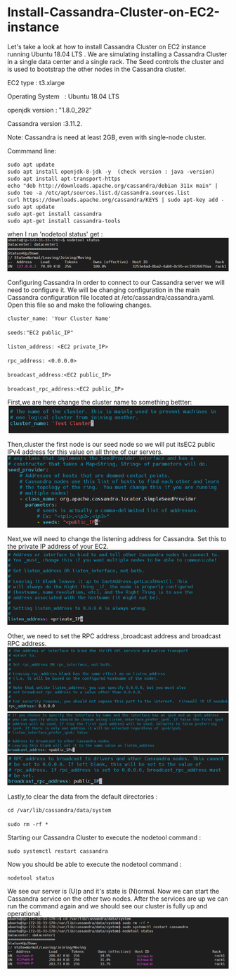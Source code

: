 # Install-Cassandra-Cluster-on-EC2-instance
Let's take a look at how to install Cassandra Cluster on EC2 instance  running Ubuntu 18.04 LTS .
We are simulating installing a Cassandra Cluster in a single data center and a single rack. 
The Seed controls the cluster and is used to bootstrap the other nodes in the Cassandra cluster. 

EC2 type      :  t3.xlarge

Operating System    :  Ubuntu 18.04 LTS

openjdk version : "1.8.0_292"

Cassandra version :3.11.2.

Note: Cassandra is need at least 2GB, even with single-node cluster.

Commmand line:

    sudo apt update   
    sudo apt install openjdk-8-jdk -y  (check version : java -version)    
    sudo apt install apt-transport-https    
    echo "deb http://downloads.apache.org/cassandra/debian 311x main" | sudo tee -a /etc/apt/sources.list.d/cassandra.sources.list    
    curl https://downloads.apache.org/cassandra/KEYS | sudo apt-key add -   
    sudo apt update  
    sudo apt-get install cassandra   
    sudo apt-get install cassandra-tools
    
when I run 'nodetool status'  get :    
![image](https://github.com/Ming-Shu/Install-Cassandra-Cluster-on-EC2-instance/blob/main/nodetool_status.PNG)

Configuring Cassandra
In order to connect to our Cassandra server we will need to configure it. We will be changing configuration in the main Cassandra configuration file located at /etc/cassandra/cassandra.yaml. Open this file so and make the following changes.

    cluster_name: 'Your Cluster Name'
    
    seeds:"EC2 public_IP"

    listen_address: <EC2 private_IP>
    
    rpc_address: <0.0.0.0>
    
    broadcast_address:<EC2 public_IP>

    broadcast_rpc_address:<EC2 public_IP>

First,we are here change the cluster name to something bettter:
![image](https://github.com/Ming-Shu/Install-Cassandra-Cluster-on-EC2-instance/blob/main/Cluster_Name.PNG)

Then,cluster the first node is our seed node so we will put itsEC2 public IPv4 address for this value on all three of our servers.
![image](https://github.com/Ming-Shu/Install-Cassandra-Cluster-on-EC2-instance/blob/main/Seed_IP.PNG)

Next,we will need to change the listening address for Cassandra. Set this to the private IP address of your EC2.
![image](https://github.com/Ming-Shu/Install-Cassandra-Cluster-on-EC2-instance/blob/main/listen_address.PNG)

Other, we need to set the RPC address ,broadcast address and broadcast RPC address.
![image](https://github.com/Ming-Shu/Install-Cassandra-Cluster-on-EC2-instance/blob/main/rpc_address.PNG)
![image](https://github.com/Ming-Shu/Install-Cassandra-Cluster-on-EC2-instance/blob/main/broadcast_address.PNG)
![image](https://github.com/Ming-Shu/Install-Cassandra-Cluster-on-EC2-instance/blob/main/broadcast_rpc_address.PNG)

Lastly,to clear the data from the default directories :

    cd /var/lib/cassandra/data/system
    
    sudo rm -rf *

Starting our Cassandra Cluster to execute the nodetool command :

    sudo systemctl restart cassandra
    
Now you should be able to execute the nodetool command :

    nodetool status
        
We see our server is (U)p and it's state is (N)ormal.
Now we can start the Cassandra service on the other two nodes.
After the services are up we can run the command again and we should see our cluster is fully up and operational.
![image](https://github.com/Ming-Shu/Install-Cassandra-Cluster-on-EC2-instance/blob/main/nodetool_status_2.PNG)
